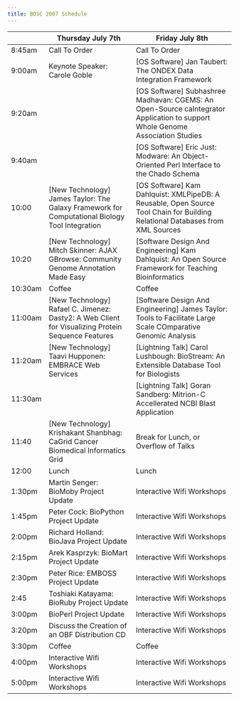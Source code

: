 ```yaml
---
title: BOSC 2007 Schedule
---
```


|         | Thursday July 7th                                                                                    | Friday July 8th                                                                                                                 |
|---------|------------------------------------------------------------------------------------------------------|---------------------------------------------------------------------------------------------------------------------------------|
| 8:45am  | Call To Order                                                                                        | Call To Order                                                                                                                   |
| 9:00am  | Keynote Speaker: Carole Goble                                                                        | \[OS Software\] Jan Taubert: The ONDEX Data Integration Framework                                                               |
| 9:20am  |                                                                                                      | \[OS Software\] Subhashree Madhavan: CGEMS: An Open-Source caIntegrator Application to support Whole Genome Association Studies |
| 9:40am  |                                                                                                      | \[OS Software\] Eric Just: Modware: An Object-Oriented Perl Interface to the Chado Schema                                       |
| 10:00   | \[New Technology\] James Taylor: The Galaxy Framework for Computational Biology Tool Integration     | \[OS Software\] Kam Dahlquist: XMLPipeDB: A Reusable, Open Source Tool Chain for Building Relational Databases from XML Sources |
| 10:20   | \[New Technology\] Mitch Skinner: AJAX GBrowse: Community Genome Annotation Made Easy                | \[Software Design And Engineering\] Kam Dahlquist: An Open Source Framework for Teaching Bioinformatics                         |
| 10:30am | Coffee                                                                                               | Coffee                                                                                                                          |
| 11:00am | \[New Technology\] Rafael C. Jimenez: Dasty2: A Web Client for Visualizing Protein Sequence Features | \[Software Design And Engineering\] James Taylor: Tools to Facilitate Large Scale COmparative Genomic Analysis                  |
| 11:20am | \[New Technology\] Taavi Hupponen: EMBRACE Web Services                                              | \[Lightning Talk\] Carol Lushbough: BioStream: An Extensible Database Tool for Biologists                                       |
| 11:30am |                                                                                                      | \[Lightning Talk\] Goran Sandberg: Mitrion-C Accellerated NCBI Blast Application                                                |
| 11:40   | \[New Technology\] Krishakant Shanbhag: CaGrid Cancer Biomedical Informatics Grid                    | Break for Lunch, or Overflow of Talks                                                                                           |
| 12:00   | Lunch                                                                                                | Lunch                                                                                                                           |
| 1:30pm  | Martin Senger: BioMoby Project Update                                                                | Interactive Wifi Workshops                                                                                                      |
| 1:45pm  | Peter Cock: BioPython Project Update                                                                 | Interactive Wifi Workshops                                                                                                      |
| 2:00pm  | Richard Holland: BioJava Project Update                                                              | Interactive Wifi Workshops                                                                                                      |
| 2:15pm  | Arek Kasprzyk: BioMart Project Update                                                                | Interactive Wifi Workshops                                                                                                      |
| 2:30pm  | Peter Rice: EMBOSS Project Update                                                                    | Interactive Wifi Workshops                                                                                                      |
| 2:45    | Toshiaki Katayama: BioRuby Project Update                                                            | Interactive Wifi Workshops                                                                                                      |
| 3:00pm  | BioPerl Project Update                                                                               | Interactive Wifi Workshops                                                                                                      |
| 3:20pm  | Discuss the Creation of an OBF Distribution CD                                                       | Interactive Wifi Workshops                                                                                                      |
| 3:30pm  | Coffee                                                                                               | Coffee                                                                                                                          |
| 4:00pm  | Interactive Wifi Workshops                                                                           | Interactive Wifi Workshops                                                                                                      |
| 5:00pm  | Interactive Wifi Workshops                                                                           | Interactive Wifi Workshops                                                                                                      |


